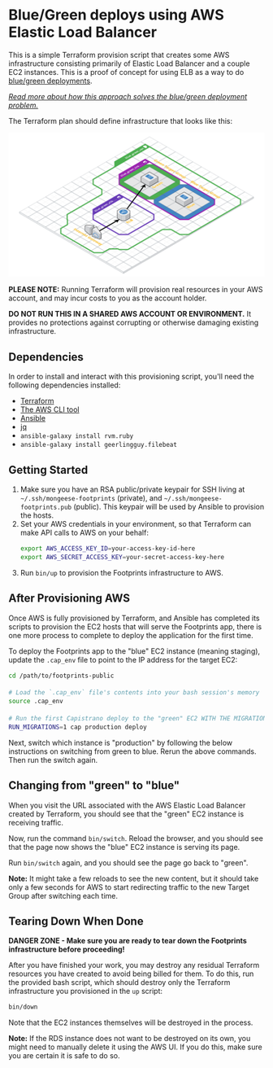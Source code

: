# Blue/Green deploys using AWS Elastic Load Balancer

This is a simple Terraform provision script that creates some AWS infrastructure
consisting primarily of Elastic Load Balancer and a couple EC2 instances. This
is a proof of concept for using ELB as a way to do [blue/green deployments](https://martinfowler.com/bliki/BlueGreenDeployment.html).

_[Read more about how this approach solves the blue/green deployment problem.](#specifics)_

The Terraform plan should define infrastructure that looks like this:

[![Terraform plan diagram](./graph.png)](https://cloudcraft.co/view/1c585bca-0562-4b11-8281-bd948044fd92?key=cQrA7McsgrYL_ajeG7SjUw)

**PLEASE NOTE:** Running Terraform will provision real resources in your AWS
account, and may incur costs to you as the account holder.

**DO NOT RUN THIS IN A SHARED AWS ACCOUNT OR ENVIRONMENT.** It provides no
protections against corrupting or otherwise damaging existing infrastructure. 

## Dependencies

In order to install and interact with this provisioning script, you'll need the
following dependencies installed:

- [Terraform](https://www.terraform.io/downloads.html)
- [The AWS CLI tool](https://docs.aws.amazon.com/cli/latest/userguide/installing.html)
- [Ansible](https://docs.ansible.com/ansible/latest/installation_guide/intro_installation.html)
- [jq](https://stedolan.github.io/jq/)
- `ansible-galaxy install rvm.ruby`
- `ansible-galaxy install geerlingguy.filebeat`

## Getting Started

<ol>
<li>Make sure you have an RSA public/private keypair for SSH living at
<code>~/.ssh/mongeese-footprints</code> (private), and <code>~/.ssh/mongeese-footprints.pub</code> (public).
This keypair will be used by Ansible to provision the hosts.</li>
<li>Set your AWS credentials in your environment, so that Terraform can make API calls to AWS on your behalf:

```bash
export AWS_ACCESS_KEY_ID=your-access-key-id-here
export AWS_SECRET_ACCESS_KEY=your-secret-access-key-here
```
</li>

<li>Run <code>bin/up</code> to provision the Footprints infrastructure to AWS.</li>
</ol>

## After Provisioning AWS

Once AWS is fully provisioned by Terraform, and Ansible has completed its scripts
to provision the EC2 hosts that will serve the Footprints app, there is one more
process to complete to deploy the application for the first time.

To deploy the Footprints app to the "blue" EC2 instance (meaning staging), update the `.cap_env`
file to point to the IP address for the target EC2:

```bash
cd /path/to/footprints-public

# Load the `.cap_env` file's contents into your bash session's memory
source .cap_env

# Run the first Capistrano deploy to the "green" EC2 WITH THE MIGRATIONS ENV VAR SET!
RUN_MIGRATIONS=1 cap production deploy
```

Next, switch which instance is "production" by following the below instructions on switching
from green to blue. Rerun the above commands. Then run the switch again.

## Changing from "green" to "blue"

When you visit the URL associated with the AWS Elastic Load Balancer created by
Terraform, you should see that the "green" EC2 instance is receiving traffic.

Now, run the command `bin/switch`. Reload the browser, and you should see that
the page now shows the "blue" EC2 instance is serving its page.

Run `bin/switch` again, and you should see the page go back to "green".

**Note:** It might take a few reloads to see the new content, but it should take
only a few seconds for AWS to start redirecting traffic to the new Target Group
after switching each time.

## Tearing Down When Done

**DANGER ZONE - Make sure you are ready to tear down the Footprints infrastructure before proceeding!**

After you have finished your work, you may destroy any residual Terraform
resources you have created to avoid being billed for them. To do this, run the
provided bash script, which should destroy only the Terraform infrastructure you
provisioned in the `up` script:

```bash
bin/down
``` 

Note that the EC2 instances themselves will be destroyed in the process.

**Note:** If the RDS instance does not want to be destroyed on its own, you might
need to manually delete it using the AWS UI. If you do this, make sure you are
certain it is safe to do so.
